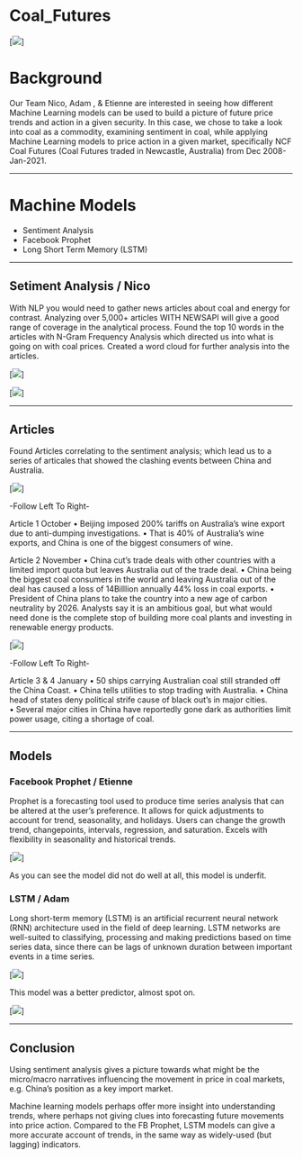 # Coal_Futures


[<img src="Pics/Coal_pic.jpg"/>]
# Background 
  Our Team Nico, Adam , & Etienne are interested in seeing how different Machine Learning models can be used to build a picture of future price trends and action in a given security.
In this case, we chose to take a look into coal as a commodity, examining sentiment in coal, while applying Machine Learning models to price action in a given market, specifically NCF Coal Futures (Coal Futures traded in Newcastle, Australia) from Dec 2008-Jan-2021.

---

# Machine Models 
- Sentiment Analysis
- Facebook Prophet
- Long Short Term Memory (LSTM)

---

## Setiment Analysis    /         Nico 
   With NLP you would need to gather news articles about coal and energy for contrast. 
  Analyzing over 5,000+ articles WITH NEWSAPI will give a good range of coverage in the analytical process.
  Found the top 10 words in the articles with N-Gram Frequency Analysis which directed us into what is going on with coal prices.
  Created a word cloud for further analysis into the articles. 



[<img src="Pics/sentiment.PNG"/>]




[<img src="Pics/word_cloud.PNG"/>]

---


## Articles 


Found Articles correlating to the sentiment analysis; which lead us to a series of articales that showed the clashing events between China and Australia.




[<img src="Pics/Articles 1.PNG"/>]



-Follow Left To Right-

Article 1 October
•	Beijing imposed 200% tariffs on Australia’s wine export due to anti-dumping investigations. 
•	 That is 40% of Australia’s wine exports, and China is one of the biggest consumers of wine.


Article 2 November 
•	China cut’s trade deals with other countries with a limited import quota but leaves Australia out of the trade deal.
•	China being the biggest coal consumers in the world and leaving Australia out of the deal has caused a loss of 14Billlion annually 44% loss in coal exports. 
•	President of China plans to take the country into a new age of carbon neutrality by 2026. Analysts say it is an ambitious goal, but what would need done is the complete stop of building more coal plants and investing in renewable energy products. 






[<img src="Pics/Articles 2.PNG"/>]


-Follow Left To Right-



Article 3 & 4 January
•	50 ships carrying Australian coal still stranded off the China Coast. 
•	China tells utilities to stop trading with Australia.
•	China head of states deny political strife cause of black out’s in major cities.  
•	Several major cities in China have reportedly gone dark as authorities limit power usage, citing a shortage of coal.

---


## Models

### Facebook Prophet       /         Etienne

Prophet is a forecasting tool used to produce time series analysis that can be altered at the user’s preference.
It allows for quick adjustments to account for trend, seasonality, and holidays.
Users can change the growth trend, changepoints, intervals, regression, and saturation. 
Excels with flexibility in seasonality and historical trends.



[<img src="Pics/FB_prophet.PNG"/>]

As you can see the model did not do well at all,  this model is underfit.


### LSTM       /        Adam


Long short-term memory (LSTM) is an artificial recurrent neural network (RNN) architecture used in the field of deep learning. 
LSTM networks are well-suited to classifying, processing and making predictions based on time series data, since there can be lags of unknown duration between important events in a time series.



[<img src="Pics/lstm_model.PNG"/>]


This model was a better predictor, almost spot on.  


[<img src="Pics/Data_1.PNG"/>]

---

## Conclusion

Using sentiment analysis gives a picture towards what might be the micro/macro narratives influencing the movement in price in coal markets, e.g. China’s position as a key import market.

Machine learning models perhaps offer more insight into understanding trends, where perhaps not giving clues into forecasting future movements into price action. 
Compared to the FB Prophet, LSTM models can give a more accurate account of trends, in the same way as widely-used (but lagging) indicators.


























